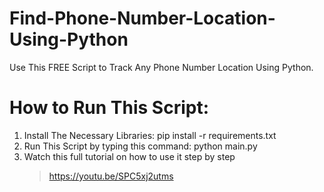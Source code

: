 # Find-Phone-Number-Location-Using-Python
  Use This FREE Script to Track Any Phone Number Location Using Python.
# How to Run This Script:
 1. Install The Necessary Libraries: pip install -r requirements.txt<br>
 2. Run This Script by typing this command: python main.py<br>
 5. Watch this full tutorial on how to use it step by step<br>
    >https://youtu.be/SPC5xj2utms
